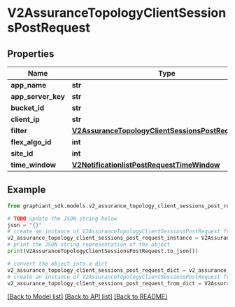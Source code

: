 # V2AssuranceTopologyClientSessionsPostRequest


## Properties

Name | Type | Description | Notes
------------ | ------------- | ------------- | -------------
**app_name** | **str** |  | [optional] 
**app_server_key** | **str** |  | [optional] 
**bucket_id** | **str** |  | [optional] 
**client_ip** | **str** |  | [optional] 
**filter** | [**V2AssuranceTopologyClientSessionsPostRequestFilter**](V2AssuranceTopologyClientSessionsPostRequestFilter.md) |  | [optional] 
**flex_algo_id** | **int** |  | [optional] 
**site_id** | **int** |  | [optional] 
**time_window** | [**V2NotificationlistPostRequestTimeWindow**](V2NotificationlistPostRequestTimeWindow.md) |  | [optional] 

## Example

```python
from graphiant_sdk.models.v2_assurance_topology_client_sessions_post_request import V2AssuranceTopologyClientSessionsPostRequest

# TODO update the JSON string below
json = "{}"
# create an instance of V2AssuranceTopologyClientSessionsPostRequest from a JSON string
v2_assurance_topology_client_sessions_post_request_instance = V2AssuranceTopologyClientSessionsPostRequest.from_json(json)
# print the JSON string representation of the object
print(V2AssuranceTopologyClientSessionsPostRequest.to_json())

# convert the object into a dict
v2_assurance_topology_client_sessions_post_request_dict = v2_assurance_topology_client_sessions_post_request_instance.to_dict()
# create an instance of V2AssuranceTopologyClientSessionsPostRequest from a dict
v2_assurance_topology_client_sessions_post_request_from_dict = V2AssuranceTopologyClientSessionsPostRequest.from_dict(v2_assurance_topology_client_sessions_post_request_dict)
```
[[Back to Model list]](../README.md#documentation-for-models) [[Back to API list]](../README.md#documentation-for-api-endpoints) [[Back to README]](../README.md)


